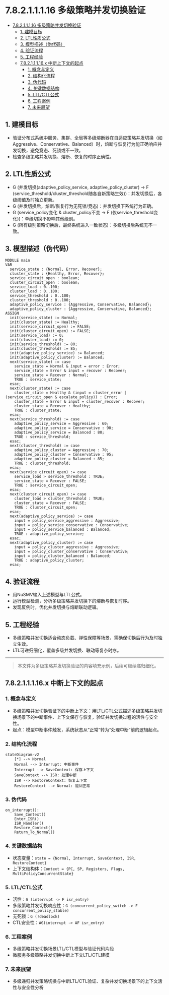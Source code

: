 # 7.8.2.1.1.1.16 多级策略并发切换验证


<!-- TOC START -->

- [7.8.2.1.1.1.16 多级策略并发切换验证](#78211116-多级策略并发切换验证)
  - [1. 建模目标](#1-建模目标)
  - [2. LTL性质公式](#2-ltl性质公式)
  - [3. 模型描述（伪代码）](#3-模型描述伪代码)
  - [4. 验证流程](#4-验证流程)
  - [5. 工程经验](#5-工程经验)
  - [7.8.2.1.1.1.16.x 中断上下文的起点](#78211116x-中断上下文的起点)
    - [1. 概念与定义](#1-概念与定义)
    - [2. 结构化流程](#2-结构化流程)
    - [3. 伪代码](#3-伪代码)
    - [4. 关键数据结构](#4-关键数据结构)
    - [5. LTL/CTL公式](#5-ltlctl公式)
    - [6. 工程案例](#6-工程案例)
    - [7. 未来展望](#7-未来展望)

<!-- TOC END -->

## 1. 建模目标

- 验证分布式系统中服务、集群、全局等多级熔断器在自适应策略并发切换（如Aggressive、Conservative、Balanced）时，熔断与恢复行为能正确响应并发切换，避免竞态、死锁或不一致。
- 检查多级策略并发切换、熔断、恢复的时序正确性。

## 2. LTL性质公式

- G (并发切换(adaptive_policy_service, adaptive_policy_cluster) -> F (service_threshold/cluster_threshold随各自新策略生效))：并发切换后，各级阈值及时独立更新。
- G (并发切换后，熔断/恢复行为无死锁/竞态)：并发切换下系统行为正确。
- G (service_policy变化 & cluster_policy不变 -> F (仅service_threshold变化))：单级切换不影响其他级别。
- G (所有级别策略切换后，最终系统进入一致状态)：多级切换后系统无不一致。

## 3. 模型描述（伪代码）

```smv
MODULE main
VAR
  service_state : {Normal, Error, Recover};
  cluster_state : {Healthy, Error, Recover};
  service_circuit_open : boolean;
  cluster_circuit_open : boolean;
  service_load : 0..100;
  cluster_load : 0..100;
  service_threshold : 0..100;
  cluster_threshold : 0..100;
  adaptive_policy_service : {Aggressive, Conservative, Balanced};
  adaptive_policy_cluster : {Aggressive, Conservative, Balanced};
ASSIGN
  init(service_state) := Normal;
  init(cluster_state) := Healthy;
  init(service_circuit_open) := FALSE;
  init(cluster_circuit_open) := FALSE;
  init(service_load) := 0;
  init(cluster_load) := 0;
  init(service_threshold) := 80;
  init(cluster_threshold) := 85;
  init(adaptive_policy_service) := Balanced;
  init(adaptive_policy_cluster) := Balanced;
  next(service_state) := case
    service_state = Normal & input = error : Error;
    service_state = Error & input = recover : Recover;
    service_state = Recover : Normal;
    TRUE : service_state;
  esac;
  next(cluster_state) := case
    cluster_state = Healthy & (input = cluster_error | (service_circuit_open & escalate_policy)) : Error;
    cluster_state = Error & input = cluster_recover : Recover;
    cluster_state = Recover : Healthy;
    TRUE : cluster_state;
  esac;
  next(service_threshold) := case
    adaptive_policy_service = Aggressive : 60;
    adaptive_policy_service = Conservative : 90;
    adaptive_policy_service = Balanced : 80;
    TRUE : service_threshold;
  esac;
  next(cluster_threshold) := case
    adaptive_policy_cluster = Aggressive : 70;
    adaptive_policy_cluster = Conservative : 95;
    adaptive_policy_cluster = Balanced : 85;
    TRUE : cluster_threshold;
  esac;
  next(service_circuit_open) := case
    service_load > service_threshold : TRUE;
    service_state = Recover : FALSE;
    TRUE : service_circuit_open;
  esac;
  next(cluster_circuit_open) := case
    cluster_load > cluster_threshold : TRUE;
    cluster_state = Recover : FALSE;
    TRUE : cluster_circuit_open;
  esac;
  next(adaptive_policy_service) := case
    input = policy_service_aggressive : Aggressive;
    input = policy_service_conservative : Conservative;
    input = policy_service_balanced : Balanced;
    TRUE : adaptive_policy_service;
  esac;
  next(adaptive_policy_cluster) := case
    input = policy_cluster_aggressive : Aggressive;
    input = policy_cluster_conservative : Conservative;
    input = policy_cluster_balanced : Balanced;
    TRUE : adaptive_policy_cluster;
  esac;
```

## 4. 验证流程

- 用NuSMV输入上述模型与LTL公式。
- 运行模型检测，分析多级策略并发切换下的熔断与恢复时序。
- 发现反例时，优化并发切换与熔断联动逻辑。

## 5. 工程经验

- 多级策略并发切换适合动态负载、弹性保障等场景，需确保切换后行为及时独立生效。
- LTL可递归细化，覆盖多级并发切换、联动等复杂时序。

---
> 本文件为多级策略并发切换验证的内容填充示例，后续可继续递归细化。

## 7.8.2.1.1.1.16.x 中断上下文的起点

### 1. 概念与定义

- 多级策略并发切换验证下的中断上下文：用LTL/CTL公式描述多级策略并发切换场景下的中断事件、上下文保存与恢复，验证并发切换过程的活性与安全性。
- 起点：模型中断事件触发，系统状态从“正常”转为“处理中断”前的逻辑起点。

### 2. 结构化流程

```mermaid
stateDiagram-v2
    [*] --> Normal
    Normal --> Interrupt: 中断事件
    Interrupt --> SaveContext: 保存上下文
    SaveContext --> ISR: 处理中断
    ISR --> RestoreContext: 恢复上下文
    RestoreContext --> Normal: 返回正常
```

### 3. 伪代码

```pseudo
on_interrupt():
    Save_Context()
    Enter_ISR()
    ISR_Handler()
    Restore_Context()
    Return_To_Normal()
```

### 4. 关键数据结构

- 状态变量：`state = {Normal, Interrupt, SaveContext, ISR, RestoreContext}`
- 上下文结构体：`Context = {PC, SP, Registers, Flags, MultiPolicyConcurrentState}`

### 5. LTL/CTL公式

- 活性：`G (interrupt -> F isr_entry)`
- 多级策略并发切换响应性：`G (concurrent_policy_switch -> F concurrent_policy_stable)`
- 无死锁：`G (!deadlock)`
- CTL安全性：`AG(interrupt -> AF isr_entry)`

### 6. 工程案例

- 多级策略并发切换场景LTL/CTL模型与验证代码片段
- 微服务多级策略并发切换中断上下文LTL/CTL建模

### 7. 未来展望

- 多级递归并发策略切换与中断LTL/CTL验证、复杂并发切换场景下的上下文活性与安全性分析
